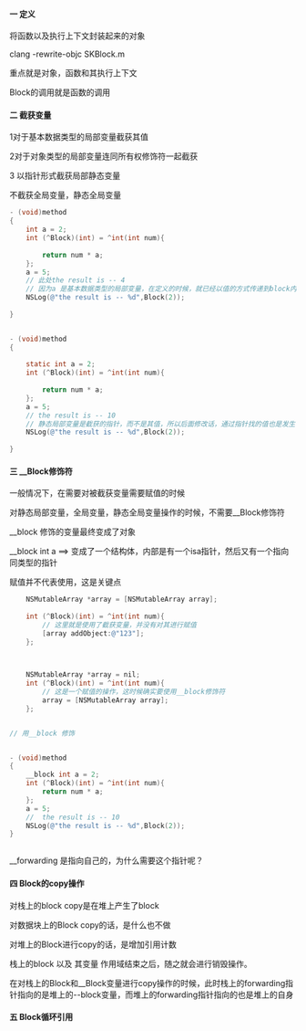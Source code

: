 #### 一  定义

将函数以及执行上下文封装起来的对象

clang -rewrite-objc SKBlock.m

重点就是对象，函数和其执行上下文



Block的调用就是函数的调用



#### 二 截获变量

1对于基本数据类型的局部变量截获其值

2对于对象类型的局部变量连同所有权修饰符一起截获

3 以指针形式截获局部静态变量

不截获全局变量，静态全局变量



```objective-c
- (void)method
{	
	int a = 2;
	int (^Block)(int) = ^int(int num){
		
		return num * a;
	};
	a = 5;
    // 此处the result is -- 4
    // 因为a 是基本数据类型的局部变量，在定义的时候，就已经以值的方式传递到block内部，后面再去修改的话，是无法去截获的
	NSLog(@"the result is -- %d",Block(2));
	
}


- (void)method
{
	 
	static int a = 2;
	int (^Block)(int) = ^int(int num){
		
		return num * a;
	};
	a = 5;
    // the result is -- 10
    // 静态局部变量是截获的指针，而不是其值，所以后面修改话，通过指针找的值也是发生了改变
	NSLog(@"the result is -- %d",Block(2));
	
}


```





#### 三 __Block修饰符



一般情况下，在需要对被截获变量需要赋值的时候

对静态局部变量，全局变量，静态全局变量操作的时候，不需要__Block修饰符



__block 修饰的变量最终变成了对象



__block int a ==>  变成了一个结构体，内部是有一个isa指针，然后又有一个指向同类型的指针



赋值并不代表使用，这是关键点

```objective-c
	NSMutableArray *array = [NSMutableArray array];
	
	int (^Block)(int) = ^int(int num){
        // 这里就是使用了截获变量，并没有对其进行赋值
		[array addObject:@"123"];		
	};

	

	NSMutableArray *array = nil;	
	int (^Block)(int) = ^int(int num){
        // 这是一个赋值的操作，这时候确实要使用__block修饰符
		array = [NSMutableArray array];		 
	};


// 用__block 修饰


- (void)method
{
	__block int a = 2;
	int (^Block)(int) = ^int(int num){
		return num * a;
	};
	a = 5;
    //  the result is -- 10
	NSLog(@"the result is -- %d",Block(2));			
}



```



__forwarding 是指向自己的，为什么需要这个指针呢？



#### 四 Block的copy操作



对栈上的block copy是在堆上产生了block

对数据块上的Block copy的话，是什么也不做

对堆上的Block进行copy的话，是增加引用计数



栈上的block 以及 其变量 作用域结束之后，随之就会进行销毁操作。

在对栈上的Block和__Block变量进行copy操作的时候，此时栈上的forwarding指针指向的是堆上的--block变量，而堆上的forwarding指针指向的也是堆上的自身





#### 五 Block循环引用



